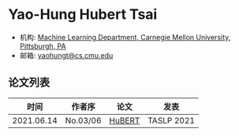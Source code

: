 # Yao-Hung Hubert Tsai

- 机构: [Machine Learning Department, Carnegie Mellon University, Pittsburgh, PA](../Institutions/USA-CMU_美国卡内基梅隆大学.md)
- 邮箱: yaohungt@cs.cmu.edu

## 论文列表

| 时间 | 作者序 | 论文 | 发表 |
|:-:|:-:|---|---|
| 2021.06.14 | No.03/06 | [HuBERT](../Models/Speech_Representaion/2021.06.14_HuBERT.md) | TASLP 2021 |